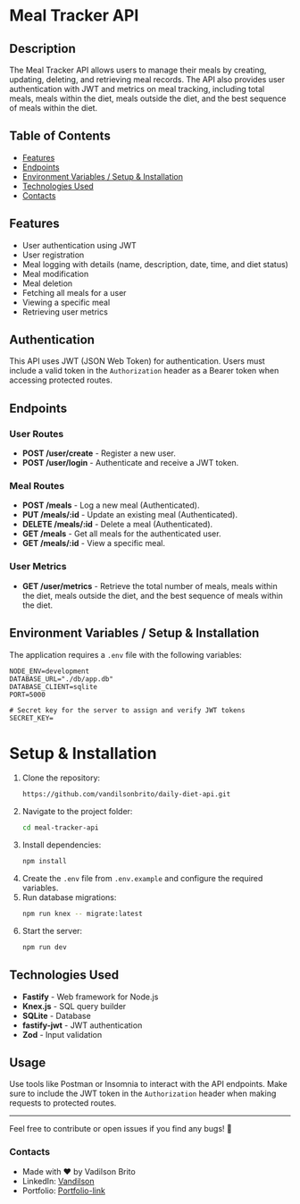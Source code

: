 # Meal Tracker API

## Description
The Meal Tracker API allows users to manage their meals by creating, updating, deleting, and retrieving meal records. The API also provides user authentication with JWT and metrics on meal tracking, including total meals, meals within the diet, meals outside the diet, and the best sequence of meals within the diet.

## Table of Contents
- [Features](#features)
- [Endpoints](#endpoints)
- [Environment Variables / Setup & Installation](#environment-variables--setup--installation)
- [Technologies Used](#technologies-used)
- [Contacts](#contacts)

## Features
- User authentication using JWT
- User registration
- Meal logging with details (name, description, date, time, and diet status)
- Meal modification
- Meal deletion
- Fetching all meals for a user
- Viewing a specific meal
- Retrieving user metrics

## Authentication
This API uses JWT (JSON Web Token) for authentication. Users must include a valid token in the `Authorization` header as a Bearer token when accessing protected routes.

## Endpoints

### User Routes
- **POST /user/create** - Register a new user.
- **POST /user/login** - Authenticate and receive a JWT token.

### Meal Routes
- **POST /meals** - Log a new meal (Authenticated).
- **PUT /meals/:id** - Update an existing meal (Authenticated).
- **DELETE /meals/:id** - Delete a meal (Authenticated).
- **GET /meals** - Get all meals for the authenticated user.
- **GET /meals/:id** - View a specific meal.

### User Metrics
- **GET /user/metrics** - Retrieve the total number of meals, meals within the diet, meals outside the diet, and the best sequence of meals within the diet.

## Environment Variables / Setup & Installation
The application requires a `.env` file with the following variables:

```
NODE_ENV=development
DATABASE_URL="./db/app.db"
DATABASE_CLIENT=sqlite
PORT=5000

# Secret key for the server to assign and verify JWT tokens
SECRET_KEY=
```

# Setup & Installation
1. Clone the repository:
   ```sh
   https://github.com/vandilsonbrito/daily-diet-api.git
   ```
2. Navigate to the project folder:
   ```sh
   cd meal-tracker-api
   ```
3. Install dependencies:
   ```sh
   npm install
   ```
4. Create the `.env` file from `.env.example` and configure the required variables.
5. Run database migrations:
   ```sh
   npm run knex -- migrate:latest
   ```
6. Start the server:
   ```sh
   npm run dev
   ```

## Technologies Used
- **Fastify** - Web framework for Node.js
- **Knex.js** - SQL query builder
- **SQLite** - Database
- **fastify-jwt** - JWT authentication
- **Zod** - Input validation

## Usage
Use tools like Postman or Insomnia to interact with the API endpoints. Make sure to include the JWT token in the `Authorization` header when making requests to protected routes.

---
Feel free to contribute or open issues if you find any bugs! 🚀

### Contacts
- Made with ❤️ by Vadilson Brito
- LinkedIn: [Vandilson](https://www.linkedin.com/in/vandilson-brito-desenvolvedor-frontend/)
- Portfolio: [Portfolio-link](https://vandilson-portfolio.vercel.app)


